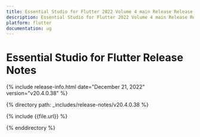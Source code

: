 ```yaml
---
title: Essential Studio for Flutter 2022 Volume 4 main Release Release Notes  
description: Essential Studio for Flutter 2022 Volume 4 main Release Release Notes  
platform: flutter
documentation: ug
---
```


# Essential Studio for Flutter  Release Notes  

{% include release-info.html date="December 21, 2022"  version="v20.4.0.38" %} 

{% directory path: _includes/release-notes/v20.4.0.38 %}

{% include {{file.url}} %}

{% enddirectory %}

